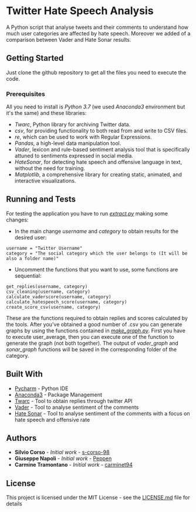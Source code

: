 # Twitter Hate Speech Analysis

A Python script that analyse tweets and their comments to understand how much user categories are affected by hate speech. Moreover we added of a comparison between Vader and Hate Sonar results.

## Getting Started
Just clone the github repository to get all the files you need to execute the code.

### Prerequisites

All you need to install is *Python 3.7* (we used *Anaconda3* environment but it's the same) and these libraries:
* *Twarc*, Python library for archiving Twitter data.
* *csv*, for providing functionality to both read from and write to CSV files.
* *re*, which can be used to work with Regular Expressions.
* *Pandas*, a high-level data manipulation tool.
* *Vader*, lexicon and rule-based sentiment analysis tool that is specifically attuned to sentiments expressed in social media.
* *HateSonar*, for detecting hate speech and offensive language in text, without the need for training.
* *Matplotlib*, a comprehensive library for creating static, animated, and interactive visualizations.


## Running and Tests

For testing the application you have to run *[extract.py](https://github.com/Peppen/Twitter_HSAnalysis/blob/main/extract.py)* making some changes:

* In the main change *username* and *category* to obtain results for the desired user:
```
username = "Twitter Username"
category = "The social category which the user belongs to (It will be also a folder name)"
```
* Uncomment the functions that you want to use, some functions are sequential:
```
get_replies(username, category)
csv_cleaning(username, category)
calculate_vaderscore(username, category)
calculate_hatespeech_score(username, category)
create_score_csv(username, category)
```

These are the functions required to obtain replies and scores calculated by the tools.
After you've obtained a good number of .csv you can generate graphs by using the functions contained in *[make_graph.py](https://github.com/Peppen/Twitter_HSAnalysis/blob/main/make_graph.py)*.
First you have to execute user_average, then you can execute one of the function to generate the graph (not both together).
The output of *vader_graph* and *sonar_graph* functions will be saved in the corresponding folder of the category.



## Built With

* [Pycharm](https://www.jetbrains.com/pycharm/) - Python IDE
* [Anaconda3](https://www.anaconda.com/) - Package Management
* [Twarc](https://github.com/DocNow/twarc) - Tool to obtain replies through twitter API
* [Vader](https://github.com/cjhutto/vaderSentiment) - Tool to analyse sentiment of the comments
* [Hate Sonar](https://github.com/Hironsan/HateSonar) - Tool to analyse sentiment of the comments with a focus on hate speech and offensive rate


## Authors

* **Silvio Corso** - *Initial work* - [s-corso-98](https://github.com/s-corso-98)
* **Giuseppe Napoli** - *Initial work* - [Peppen](https://github.com/Peppen)
* **Carmine Tramontano** - *Initial work* - [carminet94](https://github.com/carminet94)

## License

This project is licensed under the MIT License - see the [LICENSE.md](LICENSE.md) file for details
